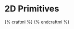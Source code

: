 # 2D Primitives

{% craftml %}
<row spacing="10">
  <circle/>
  <rectangle/>
  <triangle/>
  <polygon points="0,0 10,0 10,10 5,15 0,10"/>
</row>
{% endcraftml %}
